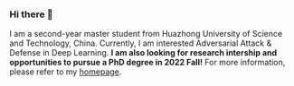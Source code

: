 ### Hi there 👋

<!--
**xiaosen-wang/xiaosen-wang** is a ✨ _special_ ✨ repository because its `README.md` (this file) appears on your GitHub profile.

Here are some ideas to get you started:

- 🔭 I’m currently working on ...
- 🌱 I’m currently learning ...
- 👯 I’m looking to collaborate on ...
- 🤔 I’m looking for help with ...
- 💬 Ask me about ...
- 📫 How to reach me: ...
- 😄 Pronouns: ...
- ⚡ Fun fact: ...
-->

I am a second-year master student from Huazhong University of Science and Technology, China. Currently, I am interested Adversarial Attack & Defense in Deep Learning. **I am also looking for research intership and opportunities to pursue a PhD degree in 2022 Fall!** For more information, please refer to my [homepage](https://xiaosen-wang.github.io/).